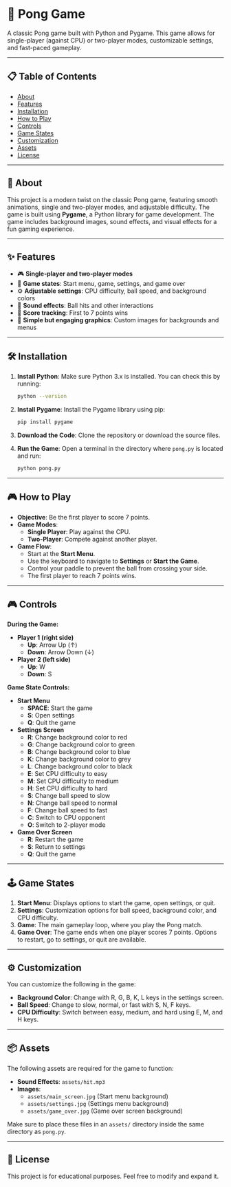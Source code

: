 # 🏓 Pong Game

A classic Pong game built with Python and Pygame. This game allows for single-player (against CPU) or two-player modes, customizable settings, and fast-paced gameplay.

---

## 📋 Table of Contents
- [About](#about)
- [Features](#features)
- [Installation](#installation)
- [How to Play](#how-to-play)
- [Controls](#controls)
- [Game States](#game-states)
- [Customization](#customization)
- [Assets](#assets)
- [License](#license)

---

## 📖 About
This project is a modern twist on the classic Pong game, featuring smooth animations, single and two-player modes, and adjustable difficulty. The game is built using **Pygame**, a Python library for game development. The game includes background images, sound effects, and visual effects for a fun gaming experience.

---

## ✨ Features
- 🎮 **Single-player and two-player modes**
- 🔄 **Game states**: Start menu, game, settings, and game over
- ⚙️ **Adjustable settings**: CPU difficulty, ball speed, and background colors
- 🎵 **Sound effects**: Ball hits and other interactions
- 📏 **Score tracking**: First to 7 points wins
- 📸 **Simple but engaging graphics**: Custom images for backgrounds and menus

---

## 🛠️ Installation
1. **Install Python**: Make sure Python 3.x is installed. You can check this by running:
   ```bash
   python --version
   ```

2. **Install Pygame**: Install the Pygame library using pip:
   ```bash
   pip install pygame
   ```

3. **Download the Code**: Clone the repository or download the source files.

4. **Run the Game**: Open a terminal in the directory where `pong.py` is located and run:
   ```bash
   python pong.py
   ```

---

## 🎮 How to Play
- **Objective**: Be the first player to score 7 points.
- **Game Modes**: 
  - **Single Player**: Play against the CPU.
  - **Two-Player**: Compete against another player.
- **Game Flow**: 
  - Start at the **Start Menu**.
  - Use the keyboard to navigate to **Settings** or **Start the Game**.
  - Control your paddle to prevent the ball from crossing your side.
  - The first player to reach 7 points wins.

---

## 🎮 Controls
**During the Game:**
- **Player 1 (right side)**
  - **Up**: Arrow Up (↑)
  - **Down**: Arrow Down (↓)
- **Player 2 (left side)**
  - **Up**: W
  - **Down**: S

**Game State Controls:**
- **Start Menu**
  - **SPACE**: Start the game
  - **S**: Open settings
  - **Q**: Quit the game
- **Settings Screen**
  - **R**: Change background color to red
  - **G**: Change background color to green
  - **B**: Change background color to blue
  - **K**: Change background color to grey
  - **L**: Change background color to black
  - **E**: Set CPU difficulty to easy
  - **M**: Set CPU difficulty to medium
  - **H**: Set CPU difficulty to hard
  - **S**: Change ball speed to slow
  - **N**: Change ball speed to normal
  - **F**: Change ball speed to fast
  - **C**: Switch to CPU opponent
  - **O**: Switch to 2-player mode
- **Game Over Screen**
  - **R**: Restart the game
  - **S**: Return to settings
  - **Q**: Quit the game

---

## 🕹️ Game States
1. **Start Menu**: Displays options to start the game, open settings, or quit.
2. **Settings**: Customization options for ball speed, background color, and CPU difficulty.
3. **Game**: The main gameplay loop, where you play the Pong match.
4. **Game Over**: The game ends when one player scores 7 points. Options to restart, go to settings, or quit are available.

---

## ⚙️ Customization
You can customize the following in the game:
- **Background Color**: Change with R, G, B, K, L keys in the settings screen.
- **Ball Speed**: Change to slow, normal, or fast with S, N, F keys.
- **CPU Difficulty**: Switch between easy, medium, and hard using E, M, and H keys.

---

## 📦 Assets
The following assets are required for the game to function:
- **Sound Effects**: `assets/hit.mp3`
- **Images**:
  - `assets/main_screen.jpg` (Start menu background)
  - `assets/settings.jpg` (Settings menu background)
  - `assets/game_over.jpg` (Game over screen background)

Make sure to place these files in an `assets/` directory inside the same directory as `pong.py`.

---

## 📜 License
This project is for educational purposes. Feel free to modify and expand it. 

